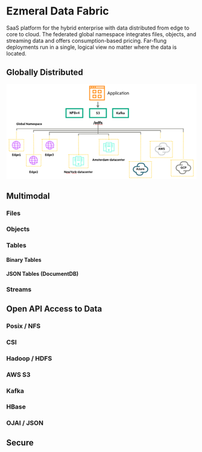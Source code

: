 # Ezmeral Data Fabric

SaaS platform for the hybrid enterprise with data distributed from edge to core to cloud. The federated global namespace integrates files, objects, and streaming data and offers consumption-based pricing. Far-flung deployments run in a single, logical view no matter where the data is located.


## Globally Distributed

![GlobalNameSpace](./docs/global_namesp_clouds.png)

## Multimodal

### Files

### Objects

### Tables

#### Binary Tables

#### JSON Tables (DocumentDB)

### Streams


## Open API Access to Data

### Posix / NFS

### CSI

### Hadoop / HDFS

### AWS S3

### Kafka

### HBase

### OJAI / JSON

## Secure
